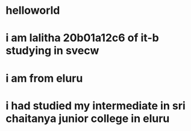 # helloworld
# i am lalitha 20b01a12c6 of it-b studying in svecw
# i am from eluru 
# i had studied my intermediate in sri chaitanya junior college in eluru

